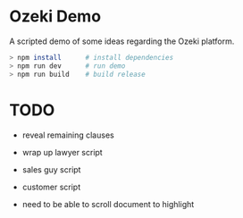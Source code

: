 # Ozeki Demo

A scripted demo of some ideas regarding the Ozeki platform.

```bash
> npm install      # install dependencies
> npm run dev      # run demo
> npm run build    # build release
```

# TODO

  * reveal remaining clauses
  * wrap up lawyer script
  * sales guy script
  * customer script

  * need to be able to scroll document to highlight

